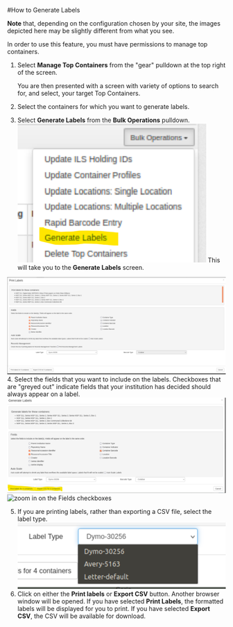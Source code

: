 ﻿﻿﻿﻿#How to Generate Labels

**Note** that, depending on the configuration chosen by your site, the images depicted here may be slightly different from what you see.

In order to use this feature, you must have permissions to manage top containers.

1. Select **Manage Top Containers** from the "gear" pulldown at the top right of the screen.

    You are then presented with a screen with variety of options to search for, and select, your target Top Containers.

2. Select the containers for which you want to generate labels.

3. Select **Generate Labels** from the **Bulk Operations** pulldown. <img src="generate_labels.png" alt="bulk operations pulldown menu"/> 
  This will take you to the **Generate Labels** screen. 
  <img src="print_labels_form.png" alt="generate labels screen displaying the selected containers and field selection checkboxes"/>
4. Select the fields that you want to include on the labels.  Checkboxes that are "greyed out" indicate fields that your institution has decided should always appear on a label. <img src="generate_labels2.png" alt="generate labels screen with some fields selected, and the 'print' and 'export' buttons highlighted"/><img src="print_labels_fields" alt="zoom in on the Fields checkboxes"/>

5. If you are printing labels, rather than exporting a CSV file, select the label type. <img src="label_type.png" alt="closeup of the Label type pulldown, showing different label format selections"/> 
6. Click on either the **Print labels** or **Export CSV** button.
  Another browser window will be opened.  If you have selected **Print Labels**, the formatted labels will be displayed for you to print.  If you have selected **Export CSV**, the CSV will be available for download.
  


